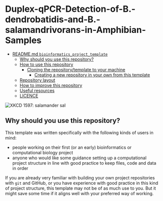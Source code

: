 # Duplex-qPCR-Detection-of-B.-dendrobatidis-and-B.-salamandrivorans-in-Amphibian-Samples
<!-- TOC -->

- [README.md `bioinformatics_project_template`](#readmemd-bioinformatics_project_template)
  - [Why should you use this repository?](#why-should-you-use-this-repository)
  - [How to use this repository](#how-to-use-this-repository)
    - [Cloning the repository/template to your machine](#cloning-the-repositorytemplate-to-your-machine)
      - [Creating a new repository in your own from this template](#creating-a-new-repository-in-your-own-from-this-template)
  - [Repository layout](#repository-layout)
  - [How to improve this repository](#how-to-improve-this-repository)
  - [Useful resources](#useful-resources)
  - [LICENCE](#licence)
  <!-- /TOC -->

![XKCD 1597: salamander `sal`](https://duckduckgo.com/?q=salamander&ia=images&iax=images&iai=https%3A%2F%2Fwww.treehugger.com%2Fthmb%2FPf8hq-qd9XSXORS0wMnTLzJ2Ohw%3D%2F5500x3667%2Ffilters%3Afill%28auto%2C1%29%2Fnorthern-red-salamander-on-rock-520077654-ba6b66f08ddc43ecbd1d62583071c539.jpg "XKCD 1597: sal")
## Why should you use this repository?

This template was written specifically with the following kinds of users in mind:

- people working on their first (or an early) bioinformatics or computational biology project
- anyone who would like some guidance setting up a computational project structure in line with good practice to keep files, code and data in order

If you are already very familiar with building your own project repositories with `git` and GitHub, or you have experience with good practice in this kind of project structure, this template may not be of as much use to you. But it might save some time if it aligns well with your preferred way of working.
